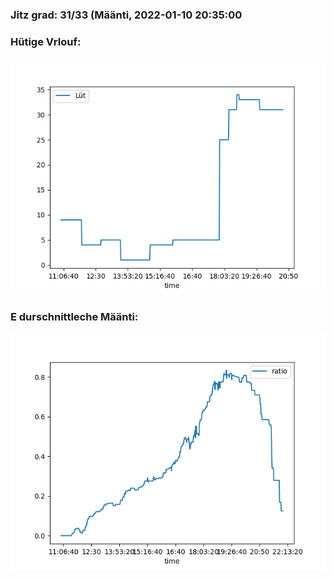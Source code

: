 ### Jitz grad: 31/33 (Määnti, 2022-01-10 20:35:00

### Hütige Vrlouf:
![Graph](Today.png)

### E durschnittleche Määnti:
![Graph](Määnti.png)